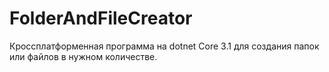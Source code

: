# FolderAndFileCreator
Кроссплатформенная программа на dotnet Core 3.1 для создания папок или файлов в нужном количестве.
